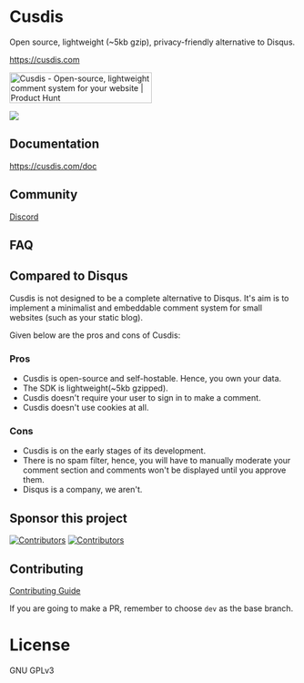 # Cusdis

Open source, lightweight (~5kb gzip), privacy-friendly alternative to Disqus.

https://cusdis.com

<a href="https://www.producthunt.com/posts/cusdis?utm_source=badge-featured&utm_medium=badge&utm_souce=badge-cusdis" target="_blank"><img src="https://api.producthunt.com/widgets/embed-image/v1/featured.svg?post_id=293432&theme=light" alt="Cusdis - Open-source, lightweight comment system for your website | Product Hunt" style="width: 250px; height: 54px;" width="250" height="54" /></a>


![](/public/images/landing.png)

## Documentation

https://cusdis.com/doc

## Community

[Discord](https://discord.gg/eDs5fc4Jcq)

## FAQ

## Compared to Disqus

Cusdis is not designed to be a complete alternative to Disqus. It's aim is to implement a minimalist and embeddable comment system for small websites (such as your static blog).

Given below are the pros and cons of Cusdis:

### Pros

- Cusdis is open-source and self-hostable. Hence, you own your data.
- The SDK is lightweight(~5kb gzipped).
- Cusdis doesn't require your user to sign in to make a comment.
- Cusdis doesn't use cookies at all.

### Cons

- Cusdis is on the early stages of its development.
- There is no spam filter, hence, you will have to manually moderate your comment section and comments won't be displayed until you approve them.
- Disqus is a company, we aren't.

## Sponsor this project

[![Contributors](https://opencollective.com/cusdis/tiers/sponsors.svg)](https://opencollective.com/cusdis)
[![Contributors](https://opencollective.com/cusdis/tiers/backers.svg)](https://opencollective.com/cusdis)

## Contributing

[Contributing Guide](https://cusdis.com/doc#/contributing)

If you are going to make a PR, remember to choose `dev` as the base branch.

# License

GNU GPLv3